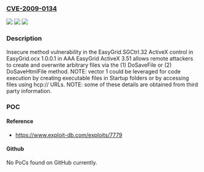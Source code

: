 ### [CVE-2009-0134](https://cve.mitre.org/cgi-bin/cvename.cgi?name=CVE-2009-0134)
![](https://img.shields.io/static/v1?label=Product&message=n%2Fa&color=blue)
![](https://img.shields.io/static/v1?label=Version&message=n%2Fa&color=blue)
![](https://img.shields.io/static/v1?label=Vulnerability&message=n%2Fa&color=brighgreen)

### Description

Insecure method vulnerability in the EasyGrid.SGCtrl.32 ActiveX control in EasyGrid.ocx 1.0.0.1 in AAA EasyGrid ActiveX 3.51 allows remote attackers to create and overwrite arbitrary files via the (1) DoSaveFile or (2) DoSaveHtmlFile method.  NOTE: vector 1 could be leveraged for code execution by creating executable files in Startup folders or by accessing files using hcp:// URLs.  NOTE: some of these details are obtained from third party information.

### POC

#### Reference
- https://www.exploit-db.com/exploits/7779

#### Github
No PoCs found on GitHub currently.

